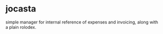 # jocasta
simple manager for internal reference of expenses and invoicing, along with a plain rolodex.
